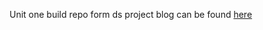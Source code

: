 Unit one build repo form ds project
blog can be found [here](https://www.josephwilson.systems/2020-02-23-chanellos_reviews/)
